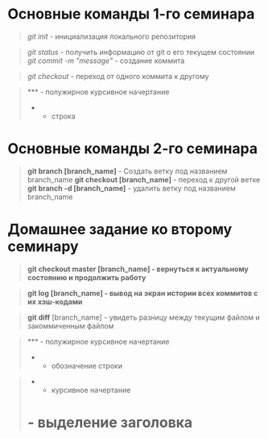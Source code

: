 # Основные команды 1-го семинара

> *git init* - инициализация локального репозитория

> *git status* - получить информацию от git о его текущем состоянии
> *git commit -m "message"* - создание коммита

> *git checkout* - переход от одного коммита к другому

> *** - полужирное курсивное начертание
> * - строка

# Основные команды 2-го семинара

> **git branch [branch_name]** - Создать ветку под названием branch_name
> **git checkout [branch_name]** - переход к другой ветке
> **git branch -d [branch_name]** - удалить ветку под названием branch_name
# Домашнее задание ко второму семинару

 > **git checkout master [branch_name] - вернуться к актуальному состоянию и продолжить работу**

 > **git log [branch_name] - вывод на экран истории всех коммитов с их хэш-кодами**

 
 > **git diff** [branch_name] - увидеть разницу между текущим файлом и закоммиченным файлом

> *** - полужирное курсивное начертание
 > * - обозначение строки

> * - курсивное начертание
> # - выделение заголовка




